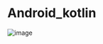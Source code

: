 # Android_kotlin


![image](https://user-images.githubusercontent.com/71563014/213365229-b849c222-bffb-4c04-a7c1-e8c940dd368f.png)
